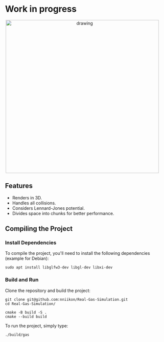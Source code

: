 # Work in progress

<p align='center'>
    <img src="./media/gif.gif" alt="drawing" width="500"/>
</p>

## Features

- Renders in 3D.
- Handles all collisions.
- Considers Lennard-Jones potential.
- Divides space into chunks for better performance.

## Compiling the Project
### Install Dependencies

To compile the project, you'll need to install the following dependencies (example for Debian):

```
sudo apt install libglfw3-dev libgl-dev libxi-dev
```

### Build and Run

Clone the repository and build the project:

```
git clone git@github.com:nniikon/Real-Gas-Simulation.git
cd Real-Gas-Simulation/

cmake -B build -S .
cmake --build build
```

To run the project, simply type:

```
./build/gas
```

